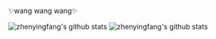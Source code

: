 ✨wang wang wang✨

<!--
**zhenyingfang/zhenyingfang** is a ✨ _special_ ✨ repository because its `README.md` (this file) appears on your GitHub profile.

Here are some ideas to get you started:

- 🔭 I’m currently working on ...
- 🌱 I’m currently learning ...
- 👯 I’m looking to collaborate on ...
- 🤔 I’m looking for help with ...
- 💬 Ask me about ...
- 📫 How to reach me: ...
- 😄 Pronouns: ...
- ⚡ Fun fact: ...
-->

![zhenyingfang's github stats](https://github-readme-stats.vercel.app/api/top-langs/?username=zhenyingfang&show_icons=true&theme=radical&layout=compact)
![zhenyingfang's github stats](https://github-readme-stats.vercel.app/api?username=zhenyingfang&show_icons=true&theme=radical&count_private=true)  
